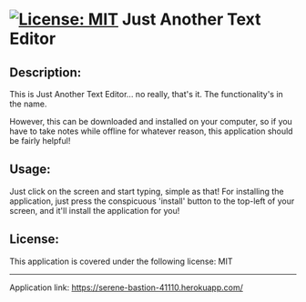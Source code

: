 # [![License: MIT](https://img.shields.io/badge/License-MIT-yellow.svg)](https://opensource.org/licenses/MIT) Just Another Text Editor

## Description:

This is Just Another Text Editor... no really, that's it. The functionality's in the name.

However, this can be downloaded and installed on your computer, so if you have to take notes while offline for whatever reason, this application should be fairly helpful!

## Usage:

Just click on the screen and start typing, simple as that!
For installing the application, just press the conspicuous 'install' button to the top-left of your screen, and it'll install the application for you!

## License:

This application is covered under the following license: MIT

- - -

Application link: https://serene-bastion-41110.herokuapp.com/

